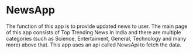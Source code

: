 # NewsApp

The function of this app is to provide updated news to user. The main page of this app consists of Top Trending News In India and there are multiple categories (such as Science, Entertaiment, General, Technology and many more) above that. This app uses an api called NewsApi to fetch the data.
